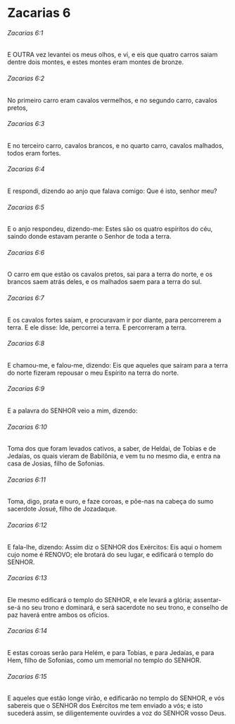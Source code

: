 # Zacarias 6

###### Zacarias 6:1

E OUTRA vez levantei os meus olhos, e vi, e eis que quatro carros saiam dentre dois montes, e estes montes eram montes de bronze.

###### Zacarias 6:2

No primeiro carro eram cavalos vermelhos, e no segundo carro, cavalos pretos,

###### Zacarias 6:3

E no terceiro carro, cavalos brancos, e no quarto carro, cavalos malhados, todos eram fortes.

###### Zacarias 6:4

E respondi, dizendo ao anjo que falava comigo: Que é isto, senhor meu?

###### Zacarias 6:5

E o anjo respondeu, dizendo-me: Estes são os quatro espíritos do céu, saindo donde estavam perante o Senhor de toda a terra.

###### Zacarias 6:6

O carro em que estão os cavalos pretos, sai para a terra do norte, e os brancos saem atrás deles, e os malhados saem para a terra do sul.

###### Zacarias 6:7

E os cavalos fortes saíam, e procuravam ir por diante, para percorrerem a terra. E ele disse: Ide, percorrei a terra. E percorreram a terra.

###### Zacarias 6:8

E chamou-me, e falou-me, dizendo: Eis que aqueles que saíram para a terra do norte fizeram repousar o meu Espírito na terra do norte.

###### Zacarias 6:9

E a palavra do SENHOR veio a mim, dizendo:

###### Zacarias 6:10

Toma dos que foram levados cativos, a saber, de Heldai, de Tobias e de Jedaías, os quais vieram de Babilônia, e vem tu no mesmo dia, e entra na casa de Josias, filho de Sofonias.

###### Zacarias 6:11

Toma, digo, prata e ouro, e faze coroas, e põe-nas na cabeça do sumo sacerdote Josué, filho de Jozadaque.

###### Zacarias 6:12

E fala-lhe, dizendo: Assim diz o SENHOR dos Exércitos: Eis aqui o homem cujo nome é RENOVO; ele brotará do seu lugar, e edificará o templo do SENHOR.

###### Zacarias 6:13

Ele mesmo edificará o templo do SENHOR, e ele levará a glória; assentar-se-á no seu trono e dominará, e será sacerdote no seu trono, e conselho de paz haverá entre ambos os ofícios.

###### Zacarias 6:14

E estas coroas serão para Helém, e para Tobias, e para Jedaías, e para Hem, filho de Sofonias, como um memorial no templo do SENHOR.

###### Zacarias 6:15

E aqueles que estão longe virão, e edificarão no templo do SENHOR, e vós sabereis que o SENHOR dos Exércitos me tem enviado a vós; e isto sucederá assim, se diligentemente ouvirdes a voz do SENHOR vosso Deus.

